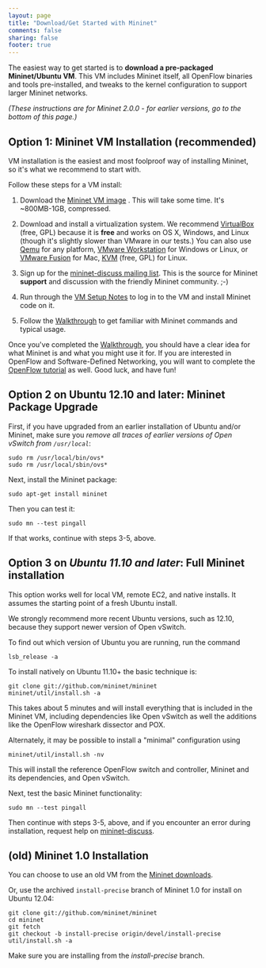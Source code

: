 ```yaml
---
layout: page
title: "Download/Get Started with Mininet"
comments: false
sharing: false
footer: true
---
```

The easiest way to get started is to **download a pre-packaged Mininet/Ubuntu VM**. This VM includes Mininet itself, all OpenFlow binaries and tools pre-installed, and tweaks to the kernel configuration to support larger Mininet networks.

*(These instructions are for Mininet 2.0.0 - for earlier versions, go to the bottom of this page.)*

Option 1: Mininet VM Installation (recommended)
------------------------------------------------
VM installation is the easiest and most foolproof way of installing Mininet, so it's what we recommend to start with.

Follow these steps for a VM install:

1. Download the [Mininet VM image](https://github.com/mininet/mininet/downloads/) . This will take some time. It's ~800MB-1GB, compressed.

2. Download and install a virtualization system. We recommend [VirtualBox](http://www.virtualbox.org/wiki/Downloads) (free, GPL) because it is **free** and works on OS X, Windows, and Linux (though it's slightly slower than VMware in our tests.) You can also use [Qemu](http://qemu.org) for any platform, [VMware Workstation](http://www.vmware.com/products/workstation/) for Windows or Linux, or [VMware Fusion](http://www.vmware.com/products/fusion) for Mac, [KVM](http://www.linux-kvm.org) (free, GPL) for Linux.

3. Sign up for the [mininet-discuss mailing list](https://mailman.stanford.edu/mailman/listinfo/mininet-discuss). This is the source for Mininet **support** and discussion with the friendly Mininet community. ;-)

4. Run through the [VM Setup Notes](/vm-setup-notes) to log in to the VM and install Mininet code on it.

5. Follow the [Walkthrough](/walkthrough) to get familiar with Mininet commands and typical usage.

Once you've completed the [Walkthrough](/walkthrough), you should have a clear idea for what Mininet is and what you might use it for. If you are interested in OpenFlow and Software-Defined Networking, you will want to complete the [OpenFlow tutorial](http://www.openflow.org/wk/index.php/OpenFlow_Tutorial) as well. Good luck, and have fun!


Option 2 on Ubuntu 12.10 and later: Mininet Package Upgrade
----------------------------------------------------------------

First, if you have upgraded from an earlier installation of Ubuntu and/or Mininet, make sure you *remove all traces of earlier versions of Open vSwitch from `/usr/local`*:

    sudo rm /usr/local/bin/ovs*
    sudo rm /usr/local/sbin/ovs*

Next, install the Mininet package:

    sudo apt-get install mininet

Then you can test it:

    sudo mn --test pingall

If that works, continue with steps 3-5, above.

Option 3 on *Ubuntu 11.10 and later*: Full Mininet installation
------------------------------------------------------
This option works well for local VM, remote EC2, and native installs.  It assumes the starting point of a fresh Ubuntu install. 

We strongly recommend more recent Ubuntu versions, such as 12.10, because they support newer version of Open vSwitch.

To find out which version of Ubuntu you are running, run the command

    lsb_release -a

To install natively on Ubuntu 11.10+ the basic technique is:

    git clone git://github.com/mininet/mininet
    mininet/util/install.sh -a

This takes about 5 minutes and will install everything that is included in the Mininet VM, including dependencies like Open vSwitch as well the additions like the OpenFlow wireshark dissector and POX.

Alternately, it may be possible to install a "minimal" configuration using

    mininet/util/install.sh -nv

This will install the reference OpenFlow switch and controller, Mininet and its dependencies, and Open vSwitch.

Next, test the basic Mininet functionality:

    sudo mn --test pingall

Then continue with steps 3-5, above, and if you encounter an error during installation, request help on [mininet-discuss](https://mailman.stanford.edu/mailman/listinfo/mininet-discuss).

(old) Mininet 1.0 Installation
------------------------------

You can choose to use an old VM from the [Mininet downloads](https://github.com/mininet/mininet/downloads/).

Or, use the archived `install-precise` branch of Mininet 1.0 for install on Ubuntu 12.04:

    git clone git://github.com/mininet/mininet
    cd mininet
    git fetch
    git checkout -b install-precise origin/devel/install-precise
    util/install.sh -a

Make sure you are installing from the *install-precise* branch.

